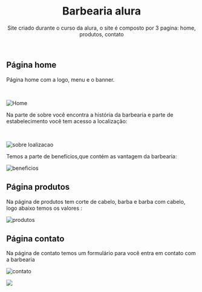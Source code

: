 <h1 align="center"> Barbearia alura </h1>
<p align="center">Site criado durante o curso da alura, o site é composto por 3 pagina: home, produtos, contato</p>
<br>
<h2> Página home </h2>
<p> Página home com a logo, menu e o banner. </p>
<br>

![Home](https://user-images.githubusercontent.com/90348798/178884995-d0c3fe8c-32cc-4f7d-9abd-f2b5eea9debd.png)
<br>
<p>Na parte de sobre você encontra a história da barbearia e parte de estabelecimento você tem acesso a localização: </p>
<br>

![sobre loalizacao](https://user-images.githubusercontent.com/90348798/178886112-73a08199-0038-479b-8e15-658fbb0f4ebd.png)
<br>
<p>Temos a parte de benefícios,que contém as vantagem da barbearia:</p>

![beneficios](https://user-images.githubusercontent.com/90348798/178886694-adce4515-4a3b-4db7-8c2c-cd880587eb8e.png)
<br>
<h2> Página produtos</h2>
<p>Na página de produtos tem corte de cabelo, barba e barba com cabelo, logo abaixo temos os valores :</p>

![produtos](https://user-images.githubusercontent.com/90348798/178887387-0164dfbd-1b3f-4b00-913c-a3d34b314472.png)
<br>
<h2> Página contato</h2>
<p>Na página de contato temos um formulário para você entra em contato com a barbearia </p>

![contato](https://user-images.githubusercontent.com/90348798/178887830-dc3b65ca-025e-4e11-a215-254081b1f9fc.png)

<img src="https://img.shields.io/static/v1?label=Site&message=Barbearia&color=7159c1&style=for-the-badge&logo=ghost"/>
